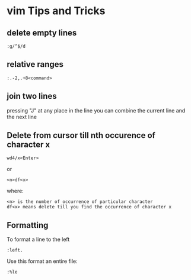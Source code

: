 # vim Tips and Tricks

## delete empty lines

    :g/^$/d

## relative ranges

    :.-2,.+8<command>

## join two lines
 pressing "J" at any place in the line you can combine the current line and the next line

## Delete from cursor till nth occurence of character x

    wd4/x<Enter>
or

    <n>df<x>
where:

    <n> is the number of occurrence of particular character
    df<x> means delete till you find the occurrence of character x

## Formatting
To format a line to the left

    :left.

Use this format an entire file:

    :%le

